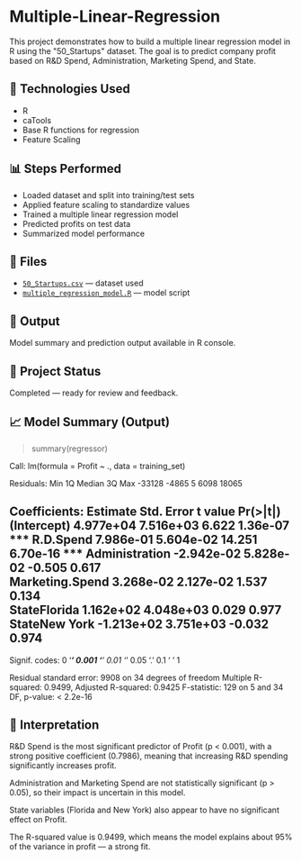 # Multiple-Linear-Regression
This project demonstrates how to build a multiple linear regression model in R using the "50_Startups" dataset. The goal is to predict company profit based on R&amp;D Spend, Administration, Marketing Spend, and State.
## 🔧 Technologies Used
- R
- caTools
- Base R functions for regression
- Feature Scaling

## 📊 Steps Performed
- Loaded dataset and split into training/test sets
- Applied feature scaling to standardize values
- Trained a multiple linear regression model
- Predicted profits on test data
- Summarized model performance

## 📁 Files
- [`50_Startups.csv`](https://github.com/SemaGasimzade/Multiple-Linear-Regression/blob/main/50_Startups.csv) — dataset used
- [`multiple_regression_model.R`](https://github.com/SemaGasimzade/Multiple-Linear-Regression/blob/main/multiple_linear_regression.R) — model script

## 📎 Output
Model summary and prediction output available in R console.

## 🔗 Project Status
Completed — ready for review and feedback.

## 📈 Model Summary (Output)
> summary(regressor)

Call:
lm(formula = Profit ~ ., data = training_set)

Residuals:
   Min     1Q Median     3Q    Max 
-33128  -4865      5   6098  18065 

Coefficients:
                  Estimate Std. Error t value Pr(>|t|)    
(Intercept)      4.977e+04  7.516e+03   6.622 1.36e-07 ***
R.D.Spend        7.986e-01  5.604e-02  14.251 6.70e-16 ***
Administration  -2.942e-02  5.828e-02  -0.505    0.617    
Marketing.Spend  3.268e-02  2.127e-02   1.537    0.134    
StateFlorida     1.162e+02  4.048e+03   0.029    0.977    
StateNew York   -1.213e+02  3.751e+03  -0.032    0.974    
---
Signif. codes:  0 ‘***’ 0.001 ‘**’ 0.01 ‘*’ 0.05 ‘.’ 0.1 ‘ ’ 1

Residual standard error: 9908 on 34 degrees of freedom
Multiple R-squared:  0.9499,	Adjusted R-squared:  0.9425 
F-statistic:   129 on 5 and 34 DF,  p-value: < 2.2e-16

## 🧠 Interpretation 
R&D Spend is the most significant predictor of Profit (p < 0.001), with a strong positive coefficient (0.7986), meaning that increasing R&D spending significantly increases profit.

Administration and Marketing Spend are not statistically significant (p > 0.05), so their impact is uncertain in this model.

State variables (Florida and New York) also appear to have no significant effect on Profit.

The R-squared value is 0.9499, which means the model explains about 95% of the variance in profit — a strong fit.
